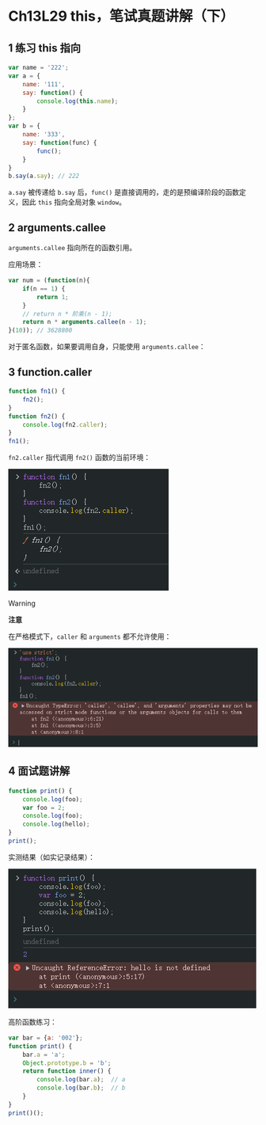 # Ch13L29 this，笔试真题讲解（下）



## 1 练习 this 指向

```js
var name = '222';
var a = {
    name: '111',
    say: function() {
        console.log(this.name);
    }
};
var b = {
    name: '333',
    say: function(func) {
        func();
    }
}
b.say(a.say); // 222
```

`a.say` 被传递给 `b.say` 后，`func()` 是直接调用的，走的是预编译阶段的函数定义，因此 `this` 指向全局对象 `window`。



## 2 arguments.callee

`arguments.callee` 指向所在的函数引用。

应用场景：

```js
var num = (function(n){
    if(n == 1) {
        return 1;
    }
    // return n * 阶乘(n - 1);
    return n * arguments.callee(n - 1);
}(10)); // 3628800
```

对于匿名函数，如果要调用自身，只能使用 `arguments.callee`：



## 3 function.caller

```js
function fn1() {
    fn2();
}
function fn2() {
    console.log(fn2.caller);
}
fn1();
```

`fn2.caller` 指代调用 `fn2()` 函数的当前环境：

![](../assets/13.1.png)



> [!warning]
>
> **注意**
>
> 在严格模式下，`caller` 和 `arguments` 都不允许使用：
>
> ![](../assets/13.2.png)



## 4 面试题讲解

```js
function print() {
    console.log(foo); 
    var foo = 2; 
    console.log(foo); 
    console.log(hello);
}
print();
```

实测结果（如实记录结果）：

![](../assets/13.3.png)



高阶函数练习：

```js
var bar = {a: '002'};
function print() {
    bar.a = 'a';
    Object.prototype.b = 'b';
    return function inner() {
        console.log(bar.a);  // a
        console.log(bar.b);  // b
    }
}
print()();
```



